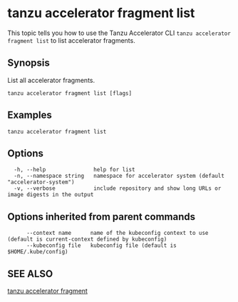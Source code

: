 # tanzu accelerator fragment list

This topic tells you how to use the Tanzu Accelerator CLI `tanzu accelerator fragment list`
to list accelerator fragments.

## Synopsis

List all accelerator fragments.

```console
tanzu accelerator fragment list [flags]
```

## Examples

```console
tanzu accelerator fragment list
```

## Options

```console
  -h, --help               help for list
  -n, --namespace string   namespace for accelerator system (default "accelerator-system")
  -v, --verbose            include repository and show long URLs or image digests in the output
```

## Options inherited from parent commands

```console
      --context name      name of the kubeconfig context to use (default is current-context defined by kubeconfig)
      --kubeconfig file   kubeconfig file (default is $HOME/.kube/config)
```

## SEE ALSO

[tanzu accelerator fragment](tanzu_accelerator_fragment.hbs.md)

